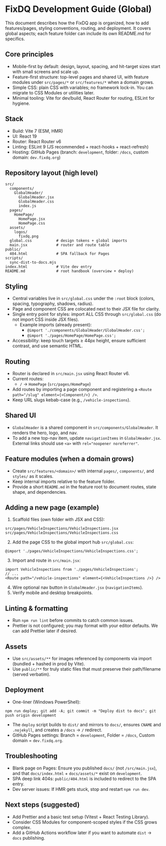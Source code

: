 # FixDQ Development Guide (Global)

This document describes how the FixDQ app is organized, how to add features/pages, styling conventions, routing, and deployment. It covers global aspects; each feature folder can include its own README.md for specifics.

## Core principles
- Mobile-first by default: design, layout, spacing, and hit-target sizes start with small screens and scale up.
- Feature-first structure: top-level pages and shared UI, with feature modules under `src/pages/*` or `src/features/*` when a domain grows.
- Simple CSS: plain CSS with variables; no framework lock-in. You can migrate to CSS Modules or utilities later.
- Minimal tooling: Vite for dev/build, React Router for routing, ESLint for hygiene.

## Stack
- Build: Vite 7 (ESM, HMR)
- UI: React 19
- Router: React Router v6
- Linting: ESLint 9 (JS recommended + react-hooks + react-refresh)
- Hosting: GitHub Pages (branch: `development`, folder: `/docs`, custom domain: `dev.fixdq.org`)

## Repository layout (high level)
```
src/
  components/
    GlobalHeader/
      GlobalHeader.jsx
      GlobalHeader.css
      index.js
  pages/
    HomePage/
      HomePage.jsx
      HomePage.css
  assets/
    logos/
      fixdq.png
  global.css           # design tokens + global imports
  main.jsx             # router and route table
public/
  404.html             # SPA fallback for Pages
scripts/
  sync-dist-to-docs.mjs
index.html             # Vite dev entry
README.md              # root handbook (overview + deploy)
```

## Styling
- Central variables live in `src/global.css` under the `:root` block (colors, spacing, typography, shadows, radius).
- Page and component CSS are colocated next to their JSX file for clarity.
- Single entry point for styles: import ALL CSS through `src/global.css` (do not import CSS inside JSX files).
  - Example imports (already present):
    - `@import './components/GlobalHeader/GlobalHeader.css';`
    - `@import './pages/HomePage/HomePage.css';`
- Accessibility: keep touch targets ≥ 44px height, ensure sufficient contrast, and use semantic HTML.

## Routing
- Router is declared in `src/main.jsx` using React Router v6.
- Current routes:
  - `/` → `HomePage` (`src/pages/HomePage`)
- Add routes by importing a page component and registering a `<Route path="/slug" element={<Component/>} />`.
- Keep URL slugs kebab-case (e.g., `/vehicle-inspections`).

## Shared UI
- `GlobalHeader` is a shared component in `src/components/GlobalHeader`. It renders the hero, logo, and nav.
- To add a new top-nav item, update `navigationItems` in `GlobalHeader.jsx`. External links should use `<a>` with `rel="noopener noreferrer"`.

## Feature modules (when a domain grows)
- Create `src/features/<domain>/` with internal `pages/`, `components/`, and `styles/` as it scales.
- Keep internal imports relative to the feature folder.
- Provide a short `README.md` in the feature root to document routes, state shape, and dependencies.

## Adding a new page (example)
1) Scaffold files (own folder with JSX and CSS):
```
src/pages/VehicleInspections/VehicleInspections.jsx
src/pages/VehicleInspections/VehicleInspections.css
```
2) Add the page CSS to the global import hub `src/global.css`:
```
@import './pages/VehicleInspections/VehicleInspections.css';
```
3) Import and route in `src/main.jsx`:
```
import VehicleInspections from './pages/VehicleInspections';
// ...
<Route path="/vehicle-inspections" element={<VehicleInspections />} />
```
4) Wire optional nav button in `GlobalHeader.jsx` (`navigationItems`).
5) Verify mobile and desktop breakpoints.

## Linting & formatting
- Run `npm run lint` before commits to catch common issues.
- Prettier is not configured; you may format with your editor defaults. We can add Prettier later if desired.

## Assets
- Use `src/assets/**` for images referenced by components via import (bundled + hashed in prod by Vite).
- Use `public/**` for truly static files that must preserve their path/filename (served verbatim).

## Deployment
- One-liner (Windows PowerShell):
```
npm run deploy; git add -A; git commit -m "Deploy dist to docs"; git push origin development
```
- The `deploy` script builds to `dist/` and mirrors to `docs/`, ensures `CNAME` and `.nojekyll`, and creates a `/docs` → `/` redirect.
- GitHub Pages settings: Branch = `development`, Folder = `/docs`, Custom domain = `dev.fixdq.org`.

## Troubleshooting
- Blank page on Pages: Ensure you published `docs/` (not `/src/main.jsx`), and that `docs/index.html` + `docs/assets/*` exist on `development`.
- SPA deep link 404s: `public/404.html` is included to redirect to the SPA entry.
- Dev server issues: If HMR gets stuck, stop and restart `npm run dev`.

## Next steps (suggested)
- Add Prettier and a basic test setup (Vitest + React Testing Library).
- Consider CSS Modules for component-scoped styles if the CSS grows complex.
- Add a GitHub Actions workflow later if you want to automate `dist` → `docs` publishing.
